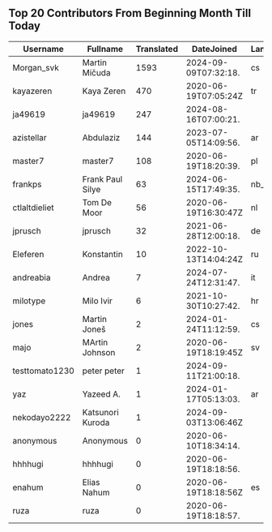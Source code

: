 ## Top 20 Contributors From Beginning Month Till Today ##
|Username|Fullname|Translated|DateJoined|Language|
|--------|--------|----------|----------|-------|
|Morgan_svk|Martin Mičuda|1593|2024-09-09T07:32:18.|cs|
|kayazeren|Kaya Zeren|470|2020-06-19T07:05:24Z|tr|
|ja49619|ja49619|247|2024-08-16T07:00:21.||
|azistellar|Abdulaziz|144|2023-07-05T14:09:56.|ar|
|master7|master7|108|2020-06-19T18:20:39.|pl|
|frankps|Frank Paul Silye|63|2024-06-15T17:49:35.|nb_NO|
|ctlaltdieliet|Tom De Moor|56|2020-06-19T16:30:47Z|nl|
|jprusch|jprusch|32|2021-06-28T12:00:18.|de|
|Eleferen|Konstantin|10|2022-10-13T14:04:24Z|ru|
|andreabia|Andrea|7|2024-07-24T12:31:47.|it|
|milotype|Milo Ivir|6|2021-10-30T10:27:42.|hr|
|jones|Martin Joneš|2|2024-01-24T11:12:59.|cs|
|majo|MArtin Johnson|2|2020-06-19T18:19:45Z|sv|
|testtomato1230|peter peter|1|2024-09-11T21:00:18.||
|yaz|Yazeed A.|1|2024-01-17T05:13:03.|ar|
|nekodayo2222|Katsunori Kuroda|1|2024-09-03T13:06:46Z||
|anonymous|Anonymous|0|2020-06-10T18:34:14.||
|hhhhugi|hhhhugi|0|2020-06-19T18:18:56.||
|enahum|Elias  Nahum|0|2020-06-19T18:18:56Z|es|
|ruza|ruza|0|2020-06-19T18:18:57.||
